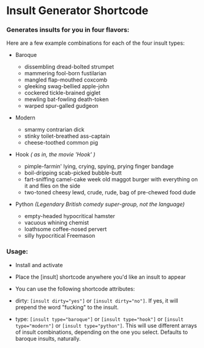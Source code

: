 Insult Generator Shortcode
==========================

### Generates insults for you in four flavors:

Here are a few example combinations for each of the four insult types:

* Baroque

  * dissembling dread-bolted strumpet
  * mammering fool-born fustilarian
  * mangled flap-mouthed coxcomb
  * gleeking swag-bellied apple-john
  * cockered tickle-brained giglet
  * mewling bat-fowling death-token
  * warped spur-galled gudgeon

* Modern

  * smarmy contrarian dick
  * stinky toilet-breathed ass-captain
  * cheese-toothed common pig

* Hook _( as in, the movie 'Hook' )_

  * pimple-farmin' lying, crying, spying, prying finger bandage
  * boil-dripping scab-picked bubble-butt
  * fart-sniffing camel-cake week old maggot burger with everything on it and flies on the side
  * two-toned cheesy lewd, crude, rude, bag of pre-chewed food dude

* Python _(Legendary British comedy super-group, not the language)_
  * empty-headed hypocritical hamster
  * vacuous whining chemist
  * loathsome coffee-nosed pervert
  * silly hypocritical Freemason

### Usage:

* Install and activate

* Place the [insult] shortcode anywhere you'd like an insult to appear

* You can use the following shortcode attributes:

* dirty: `[insult dirty="yes"]` or `[insult dirty="no"]`. If yes, it will prepend the word "fucking" to the insult.

*  type: `[insult type="baroque"]` or `[insult type="hook"]` or `[insult type="modern"]` or `[insult type="python"]`. This will use different arrays of insult combinations, depending on the one you select. Defaults to baroque insults, naturally.
